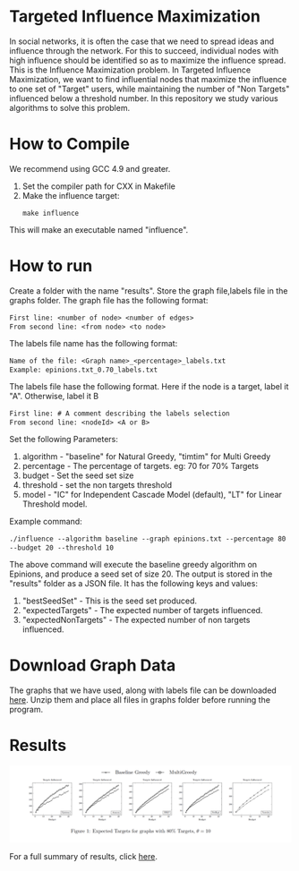 # Targeted Influence Maximization

In social networks, it is often the case that we need to spread ideas and influence through the network. For this to succeed, individual nodes with high influence should be identified so as to maximize the influence spread. This is the Influence Maximization problem. In Targeted Influence Maximization, we want to find influential nodes that maximize the influence to one set of "Target" users, while maintaining the number of "Non Targets" influenced below a threshold number. In this repository we study various algorithms to solve this problem.

# How to Compile
We recommend using GCC 4.9 and greater.
1. Set the compiler path for CXX in Makefile
2. Make the influence target:
    ```
    make influence
    ```
This will make an executable named "influence".
# How to run
Create a folder with the name "results". Store the graph file,labels file in the graphs folder. The graph file has the following format:
```
First line: <number of node> <number of edges>
From second line: <from node> <to node>
```

The labels file name has the following format:
```
Name of the file: <Graph name>_<percentage>_labels.txt
Example: epinions.txt_0.70_labels.txt
```
The labels file hase the following format. Here if the node is a target, label it "A". Otherwise, label it B
```
First line: # A comment describing the labels selection
From second line: <nodeId> <A or B>
```

Set the following Parameters:
1. algorithm - "baseline" for Natural Greedy, "timtim" for Multi Greedy
2. percentage - The percentage of targets. eg: 70 for 70% Targets
3. budget - Set the seed set size
4. threshold - set the non targets threshold
5. model - "IC" for Independent Cascade Model (default), "LT" for Linear Threshold model. 

Example command:
```
./influence --algorithm baseline --graph epinions.txt --percentage 80 --budget 20 --threshold 10
```
The above command will execute the baseline greedy algorithm on Epinions, and produce a seed set of size 20. The output is stored in the "results" folder as a JSON file. It has the following keys and values:

1. "bestSeedSet" - This is the seed set produced.
2. "expectedTargets" - The expected number of targets influenced.
3. "expectedNonTargets" - The expected number of non targets influenced.


# Download Graph Data
The graphs that we have used, along with labels file can be downloaded [here](https://www.dropbox.com/s/qqr4a5k0irx7kgh/graph_data.zip?dl=0&raw=true). Unzip them and place all files in graphs folder before running the program.

# Results
![Expected Influence Image](experiment-results/influenceImage.png)

For a full summary of results, click [here](experiment-results/experiment-results.pdf).
